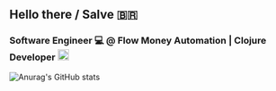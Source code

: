 ## Hello there / Salve 🇧🇷

### Software Engineer ‍💻 @ Flow Money Automation | Clojure Developer <img src="https://clojure.org/images/clojure-logo-120b.png" width="20" height="20">

![Anurag's GitHub stats](https://github-readme-stats.vercel.app/api?username=tiagodalloca&count_private=true&show_icons=true&theme=algolia)

<!--
**tiagodalloca/tiagodalloca** is a ✨ _special_ ✨ repository because its `README.md` (this file) appears on your GitHub profile.

Here are some ideas to get you started:

- 🔭 I’m currently working on ...
- 🌱 I’m currently learning ...
- 👯 I’m looking to collaborate on ...
- 🤔 I’m looking for help with ...
- 💬 Ask me about ...
- 📫 How to reach me: ...
- 😄 Pronouns: ...
- ⚡ Fun fact: ...
-->
